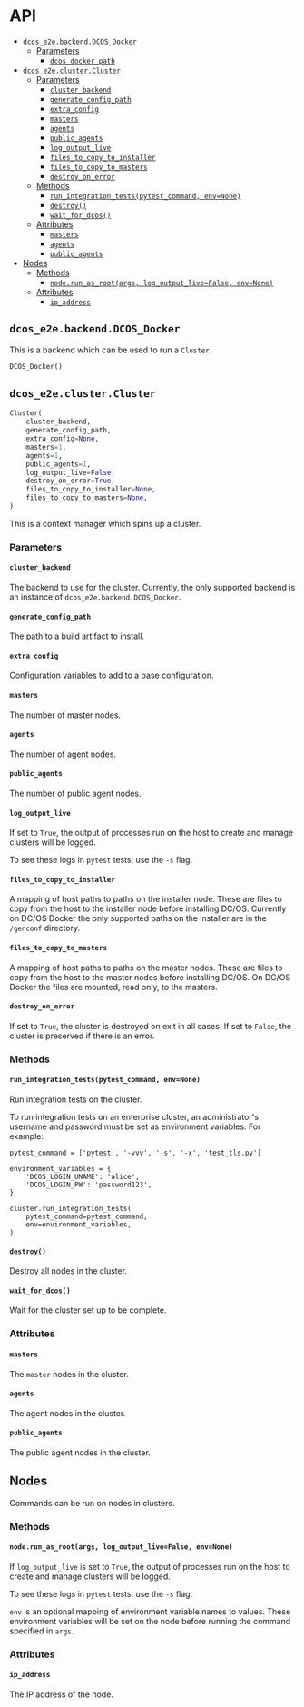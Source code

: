 # API

<!--lint disable list-item-indent-->
<!--lint disable list-item-bullet-indent-->
<!-- START doctoc generated TOC please keep comment here to allow auto update -->
<!-- DON'T EDIT THIS SECTION, INSTEAD RE-RUN doctoc TO UPDATE -->


- [`dcos_e2e.backend.DCOS_Docker`](#dcos_e2ebackenddcos_docker)
  - [Parameters](#parameters)
    - [`dcos_docker_path`](#dcos_docker_path)
- [`dcos_e2e.cluster.Cluster`](#dcos_e2eclustercluster)
  - [Parameters](#parameters-1)
    - [`cluster_backend`](#cluster_backend)
    - [`generate_config_path`](#generate_config_path)
    - [`extra_config`](#extra_config)
    - [`masters`](#masters)
    - [`agents`](#agents)
    - [`public_agents`](#public_agents)
    - [`log_output_live`](#log_output_live)
    - [`files_to_copy_to_installer`](#files_to_copy_to_installer)
    - [`files_to_copy_to_masters`](#files_to_copy_to_masters)
    - [`destroy_on_error`](#destroy_on_error)
  - [Methods](#methods)
    - [`run_integration_tests(pytest_command, env=None)`](#run_integration_testspytest_command-envnone)
    - [`destroy()`](#destroy)
    - [`wait_for_dcos()`](#wait_for_dcos)
  - [Attributes](#attributes)
    - [`masters`](#masters-1)
    - [`agents`](#agents-1)
    - [`public_agents`](#public_agents-1)
- [Nodes](#nodes)
  - [Methods](#methods-1)
    - [`node.run_as_root(args, log_output_live=False, env=None)`](#noderun_as_rootargs-log_output_livefalse-envnone)
  - [Attributes](#attributes-1)
    - [`ip_address`](#ip_address)

<!-- END doctoc generated TOC please keep comment here to allow auto update -->
<!--lint enable list-item-indent-->
<!--lint enable list-item-bullet-indent-->

## `dcos_e2e.backend.DCOS_Docker`

This is a backend which can be used to run a `Cluster`.

```python
DCOS_Docker()
```

## `dcos_e2e.cluster.Cluster`

```python
Cluster(
    cluster_backend,
    generate_config_path,
    extra_config=None,
    masters=1,
    agents=1,
    public_agents=1,
    log_output_live=False,
    destroy_on_error=True,
    files_to_copy_to_installer=None,
    files_to_copy_to_masters=None,
)
```

This is a context manager which spins up a cluster.

### Parameters

#### `cluster_backend`

The backend to use for the cluster.
Currently, the only supported backend is an instance of `dcos_e2e.backend.DCOS_Docker`.

#### `generate_config_path`

The path to a build artifact to install.

#### `extra_config`

Configuration variables to add to a base configuration.

#### `masters`

The number of master nodes.

#### `agents`

The number of agent nodes.

#### `public_agents`

The number of public agent nodes.

#### `log_output_live`

If set to `True`, the output of processes run on the host to create and manage clusters will be logged.

To see these logs in `pytest` tests, use the `-s` flag.

#### `files_to_copy_to_installer`

A mapping of host paths to paths on the installer node.
These are files to copy from the host to the installer node before installing DC/OS.
Currently on DC/OS Docker the only supported paths on the installer are in the `/genconf` directory.

#### `files_to_copy_to_masters`

A mapping of host paths to paths on the master nodes.
These are files to copy from the host to the master nodes before installing DC/OS.
On DC/OS Docker the files are mounted, read only, to the masters.

#### `destroy_on_error`

If set to `True`, the cluster is destroyed on exit in all cases.
If set to `False`, the cluster is preserved if there is an error.

### Methods

#### `run_integration_tests(pytest_command, env=None)`

Run integration tests on the cluster.

To run integration tests on an enterprise cluster, an administrator's username and password must be set as environment variables.
For example:

```
pytest_command = ['pytest', '-vvv', '-s', '-x', 'test_tls.py']

environment_variables = {
    'DCOS_LOGIN_UNAME': 'alice',
    'DCOS_LOGIN_PW': 'password123',
}

cluster.run_integration_tests(
    pytest_command=pytest_command,
    env=environment_variables,
)
```

#### `destroy()`

Destroy all nodes in the cluster.

#### `wait_for_dcos()`

Wait for the cluster set up to be complete.

### Attributes

#### `masters`

The `master` nodes in the cluster.

#### `agents`

The agent nodes in the cluster.

#### `public_agents`

The public agent nodes in the cluster.

## Nodes

Commands can be run on nodes in clusters.

### Methods

#### `node.run_as_root(args, log_output_live=False, env=None)`

If `log_output_live` is set to `True`, the output of processes run on the host to create and manage clusters will be logged.

To see these logs in `pytest` tests, use the `-s` flag.

`env` is an optional mapping of environment variable names to values.
These environment variables will be set on the node before running the command specified in `args`.

### Attributes

#### `ip_address`

The IP address of the node.
